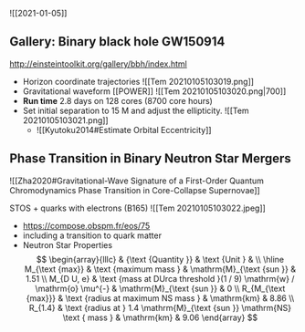 ![[2021-01-05]]

## Gallery: Binary black hole GW150914
http://einsteintoolkit.org/gallery/bbh/index.html

- Horizon coordinate trajectories
	![[Tem 20210105103019.png]]
- Gravitational waveform [[POWER]]
	![[Tem 20210105103020.png|700]]
- **Run time** 2.8 days on 128 cores (8700 core hours)
- Set initial separation to 15 M and adjust the ellipticity.
	![[Tem 20210105103021.png]]
	- ![[Kyutoku2014#Estimate Orbital Eccentricity]]





## Phase Transition in Binary Neutron Star Mergers

![[Zha2020#Gravitational-Wave Signature of a First-Order Quantum Chromodynamics Phase Transition in Core-Collapse Supernovae]]

STOS + quarks with electrons (B165)
![[Tem 20210105103022.jpeg]]
- https://compose.obspm.fr/eos/75
- including a transition to quark matter
- Neutron Star Properties
	$$
	\begin{array}{lllc}
	& {\text {Quantity }} & \text {Unit } & \\
	\hline M_{\text {max}} & \text {maximum mass } & \mathrm{M}_{\text {sun }} & 1.51 \\
	M_{D U, e} & \text {mass at DUrca threshold }(1 / 9) \mathrm{w} / \mathrm{o} \mu^{-} & \mathrm{M}_{\text {sun }} & 0 \\
	R_{M_{\text {max}}} & \text {radius at maximum NS mass } & \mathrm{km} & 8.86 \\
	R_{1.4} & \text {radius at } 1.4 \mathrm{M}_{\text {sun }} \mathrm{NS} \text { mass } & \mathrm{km} & 9.06
	\end{array}
	$$